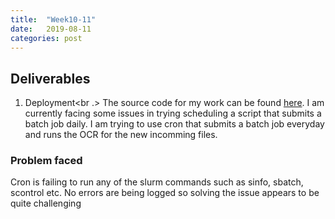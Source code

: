 ```yaml
---
title:  "Week10-11"
date:   2019-08-11 
categories: post
---
```


## Deliverables
1. Deployment<br .>
The source code for my work can be found [here](https://www.github.com/Poulami-Sarkar/Bengali-Hindi-OCR).
I am currently facing some issues in trying scheduling a script that submits a batch job daily. I am trying to use cron that submits a batch job everyday and runs the OCR for the new incomming files.

### Problem faced
Cron is failing to run any of the slurm commands such as sinfo, sbatch, scontrol etc. No errors are being logged so solving the issue appears to be quite challenging

